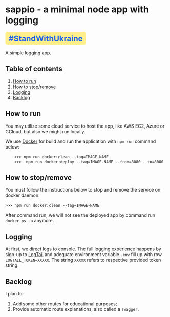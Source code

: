 # sappio - a minimal node app with logging
[![StandWithUkraine](https://raw.githubusercontent.com/vshymanskyy/StandWithUkraine/main/badges/StandWithUkraine.svg)](https://github.com/vshymanskyy/StandWithUkraine/blob/main/docs/README.md)

A simple logging app.

## Table of contents

1. [How to run](#how-to-run)
2. [How to stop/remove](#how-to-stop/remove-service)
3. [Logging](#logging)
4. [Backlog](#backlog)

## How to run

You may utilize some cloud service to host the app, like AWS EC2, Azure or GCloud, but also we might run locally. 

We use [Docker](https://docs.docker.com/) for build and run the application with ```npm run``` command below:

```
	>>> npm run docker:clean --tag=IMAGE-NAME
	>>>  npm run docker:deploy --tag=IMAGE-NAME --from=8080 --to=8080
```


## How to stop/remove

You must follow the instructions below to stop and remove the service on docker daemon:

```>>> npm run docker:clean --tag=IMAGE-NAME```

After command run, we will not see the deployed app by command run ```docker ps -a``` anymore. 

## Logging

At first, we direct logs to console. The full logging experience happens by sign-up to [LogTail](https://betterstack.com/logtail) and adequate environment variable ```.env``` fill up with row ```LOGTAIL_TOKEN=XXXXX```. The string ```XXXXX``` refers to respective provided token string.

## Backlog

I plan to:

1. Add some other routes for educational purposes;
2. Provide automatic route explanations, also called a `swagger`.


